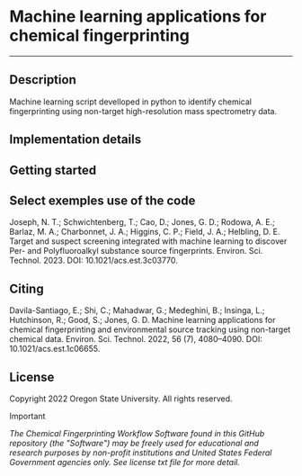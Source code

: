 # Machine learning applications for chemical fingerprinting 
-----------------------------------------------------------------------------------
Description
-----------
Machine learning script develloped in python to identify chemical fingerprinting using non-target high-resolution mass spectrometry data.

Implementation details
----------------------

Getting started
----------------

Select exemples use of the code
----------------
Joseph, N. T.; Schwichtenberg, T.; Cao, D.; Jones, G. D.; Rodowa, A. E.; Barlaz, M. A.; Charbonnet, J. A.; Higgins, C. P.; Field, J. A.; Helbling, D. E. Target and suspect screening integrated with machine learning to discover Per- and Polyfluoroalkyl substance source fingerprints. Environ. Sci. Technol. 2023. DOI: 10.1021/acs.est.3c03770. 

Citing
-------
Davila-Santiago, E.; Shi, C.; Mahadwar, G.; Medeghini, B.; Insinga, L.; Hutchinson, R.; Good, S.; Jones, G. D. Machine learning applications for chemical fingerprinting and environmental source tracking using non-target chemical data. Environ. Sci. Technol. 2022, 56 (7), 4080–4090. DOI: 10.1021/acs.est.1c06655.

License
-------
Copyright 2022 Oregon State University. All rights reserved.

> [!IMPORTANT]
>*The Chemical Fingerprinting Workflow Software found in this GitHub repository (the "Software") may be freely used for educational and research purposes by non-profit institutions and United States Federal Government agencies only. See license txt file for more detail.*
